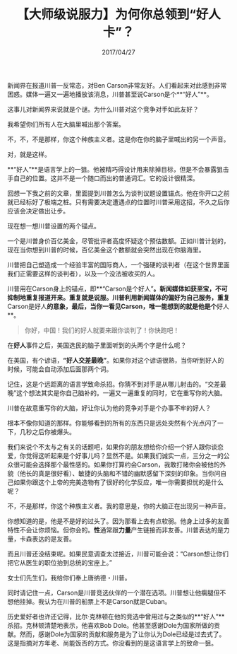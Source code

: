 ﻿---
layout: post
title: 【大师级说服力】为何你总领到“好人卡”？
date: 2017/04/27
---

新闻界在报道川普一反常态，对Ben Carson非常友好。人们看起来对此感到非常困惑。媒体一遍又一遍地播放该消息，川普甚至说Carson是个**“好人”**。

这事儿对新闻界来说就是个谜。为什么川普对这个竞争对手如此友好？

我希望你们所有人在大脑里喊出那个答案。

不，不，不是那样，你这个种族主义者。这是你在你的脑子里喊出的另一个声音。

对，就是这样。

**“好人”**是语言学上的一狙。他被精巧得设计用来除掉目标，但是不会暴露狙击手自己的位置。这并不是一个随口而出的普通词汇。它的设计很精深。

回想一下我之前的文章，里面提到川普怎么为谈判议题设置锚点。他在你开口之前就已经标好了极端之桩。只有需要决定遭遇点的位置时川普采用这招，不久之后你应该会决定做出让步。

现在想一想川普设置的两个锚点。

一个是川普身价百亿美金，尽管批评者高度怀疑这个预估数额。正如川普计划的，现在当你想到川普的时候，百亿美金这个数额就会突然出现在你脑海里。

川普把自己塑造成一个经验丰富的国际商人，一个强硬的谈判者（在这个世界里面我们正需要这样的谈判者），以及一个没法被收买的人。

川普用在Carson身上的锚点，即**“Carson是个好人”**。新闻媒体如获至宝，不可抑制地重复报道开来。重复就是说服。川普利用新闻媒体的偏好为自己服务，重复**Carson是好人**的意象，最后，当你一看见Carson，唯一能想到的就是他是个**好人**。

>你好，中国！我们的好人就要来跟你谈判了！你快跑吧！

在**好人**事件之后，美国选民的脑子里面听到的头两个字是什么呢？

在美国，有个谚语，**“好人交差最晚”**。如果你对这个谚语很熟，当你听到好人的时候，可能会自动添加后面那两个词。

记住，这是个远距离的语言学致命杀招。你猜不到对手是从哪儿射击的。“交差最晚”这个想法其实是你自己脑补的。一遍又一遍重复的同时，它在重写你的大脑。

川普在故意重写你的大脑，好让你认为他的竞争对手是个办事不牢的好人？

根本不像你知道的那样。你能够看到的所有的东西只是远处突然有个光点闪了一下，几秒之后你被爆头。

我们来说个不太与之有关的话题吧，如果你的朋友想给你介绍一个好人跟你谈恋爱，你觉得这听起来是个好事儿吗？显然不是。如果我们诚实一点，三分之一的公众很可能会选择那个最性感的。如果你打算约会Carson，我敢打赌你会被他的外貌（他长的真是很好看）、敏捷的头脑和不错的幽默感留下深刻的印象。当你问自己如果你跟这个上帝的完美造物有了很好的化学反应，唯一你需要担忧的是什么呢？

不，不是那样，你这个种族主义者。我的意思是，你的大脑正在出现另一种声音。

你想知道的是，他是不是好的过头了。因为那看上去有点软弱。他身上过多的友善特性不会让你烦恼。但你会的。**性**通常跟**力量**产生链接而非友善。川普表达的是力量，卡森表达的是友善。

而且川普还没结束呢。如果民意调查太过接近，川普可能会说：“Carson想让你们把它从医生的职位抬到总统的宝座上。”

女士们先生们，我给你们奉上唐纳德・川普。

同时请记住一点，Carson是川普竞选伙伴的一个潜在选项。川普想让他瘸腿但不想他挂掉。我认为在川普的船票上不是Carson就是Cuban。

历史爱好者也许还记得，比尔·克林顿在他的竞选中曾用过与之类似的**“好人”**杀招。克林顿清楚地表示，他喜欢Bob Dole。他甚至感谢Dole为国家所做的贡献。然而，感谢Dole为国家的贡献和服务是为了让你认为Dole已经是过去式了。这是指摘对方年老、尚能饭否的方式。你没看到的是这语言学上的致命一狙。



